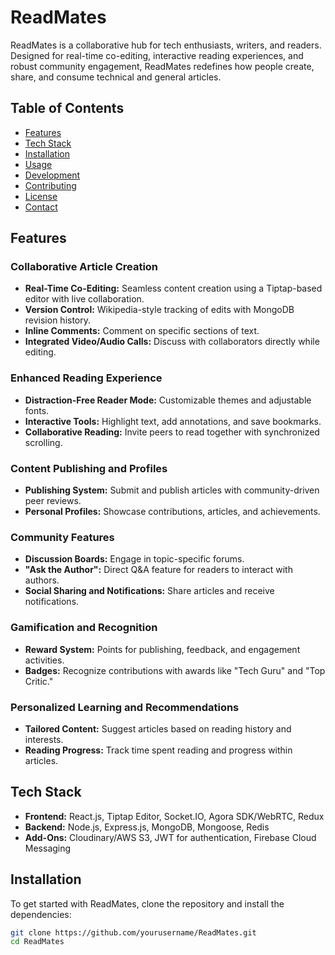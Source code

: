 # ReadMates

ReadMates is a collaborative hub for tech enthusiasts, writers, and readers. Designed for real-time co-editing, interactive reading experiences, and robust community engagement, ReadMates redefines how people create, share, and consume technical and general articles.

## Table of Contents

- [Features](#features)
- [Tech Stack](#tech-stack)
- [Installation](#installation)
- [Usage](#usage)
- [Development](#development)
- [Contributing](#contributing)
- [License](#license)
- [Contact](#contact)

## Features

### Collaborative Article Creation
- **Real-Time Co-Editing:** Seamless content creation using a Tiptap-based editor with live collaboration.
- **Version Control:** Wikipedia-style tracking of edits with MongoDB revision history.
- **Inline Comments:** Comment on specific sections of text.
- **Integrated Video/Audio Calls:** Discuss with collaborators directly while editing.

### Enhanced Reading Experience
- **Distraction-Free Reader Mode:** Customizable themes and adjustable fonts.
- **Interactive Tools:** Highlight text, add annotations, and save bookmarks.
- **Collaborative Reading:** Invite peers to read together with synchronized scrolling.

### Content Publishing and Profiles
- **Publishing System:** Submit and publish articles with community-driven peer reviews.
- **Personal Profiles:** Showcase contributions, articles, and achievements.

### Community Features
- **Discussion Boards:** Engage in topic-specific forums.
- **"Ask the Author":** Direct Q&A feature for readers to interact with authors.
- **Social Sharing and Notifications:** Share articles and receive notifications.

### Gamification and Recognition
- **Reward System:** Points for publishing, feedback, and engagement activities.
- **Badges:** Recognize contributions with awards like "Tech Guru" and "Top Critic."

### Personalized Learning and Recommendations
- **Tailored Content:** Suggest articles based on reading history and interests.
- **Reading Progress:** Track time spent reading and progress within articles.

## Tech Stack

- **Frontend:** React.js, Tiptap Editor, Socket.IO, Agora SDK/WebRTC, Redux
- **Backend:** Node.js, Express.js, MongoDB, Mongoose, Redis
- **Add-Ons:** Cloudinary/AWS S3, JWT for authentication, Firebase Cloud Messaging

## Installation

To get started with ReadMates, clone the repository and install the dependencies:

```bash
git clone https://github.com/yourusername/ReadMates.git
cd ReadMates
